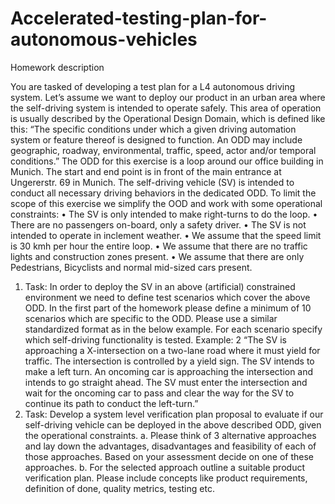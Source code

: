 # Accelerated-testing-plan-for-autonomous-vehicles

Homework description

You are tasked of developing a test plan for a L4 autonomous driving system. 
Let’s assume we want to deploy our product in an urban area where the self-driving system is intended to operate safely. 
This area of operation is usually described by the Operational Design Domain, which is defined like this:
“The specific conditions under which a given driving automation system or feature thereof is designed to function. 
An ODD may include geographic, roadway, environmental, traffic, speed, actor and/or temporal conditions.” 
The ODD for this exercise is a loop around our office building in Munich. 
The start and end point is in front of the main entrance at Ungererstr. 69 in Munich. 
The self-driving vehicle (SV) is intended to conduct all necessary driving behaviors in the dedicated ODD. 
To limit the scope of this exercise we simplify the OOD and work with some operational constraints: 
• The SV is only intended to make right-turns to do the loop. 
• There are no passengers on-board, only a safety driver. 
• The SV is not intended to operate in inclement weather. 
• We assume that the speed limit is 30 kmh per hour the entire loop. 
• We assume that there are no traffic lights and construction zones present. 
• We assume that there are only Pedestrians, Bicyclists and normal mid-sized cars present. 

1. Task: In order to deploy the SV in an above (artificial) constrained environment we need to define test scenarios which cover the above ODD. In the first part of the homework please define a minimum of 10 scenarios which are specific to the ODD. Please use a similar standardized format as in the below example. For each scenario specify which self-driving functionality is tested. Example:  2 “The SV is approaching a X-intersection on a two-lane road where it must yield for traffic. The intersection is controlled by a yield sign. The SV intends to make a left turn. An oncoming car is approaching the intersection and intends to go straight ahead. The SV must enter the intersection and wait for the oncoming car to pass and clear the way for the SV to continue its path to conduct the left-turn.” 
2. Task: Develop a system level verification plan proposal to evaluate if our self-driving vehicle can be deployed in the above described ODD, given the operational constraints. a. Please think of 3 alternative approaches and lay down the advantages, disadvantages and feasibility of each of those approaches. Based on your assessment decide on one of these approaches. b. For the selected approach outline a suitable product verification plan. Please include concepts like product requirements, definition of done, quality metrics, testing etc. 
